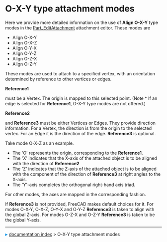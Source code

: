 # O-X-Y type attachment modes
Here we provide more detailed information on the use of **Align O-X-Y** type modes in the [Part_EditAttachment](Part_EditAttachment.md) attachment editor. These modes are

-   Align O-X-Y
-   Align O-X-Z
-   Align O-Y-X
-   Align O-Y-Z
-   Align O-Z-X
-   Align O-Z-Y

These modes are used to attach to a specified vertex, with an orientation determined by reference to other vertices or edges.


**Reference1**

must be a Vertex. The origin is mapped to this selected point. (Note   * If an edge *is* selected for **Reference1**, O-X-Y type modes are not offered.)


**Reference2**

and **Reference3** must be either Vertices or Edges. They provide direction information. For a Vertex, the direction is from the origin to the selected vertex. For an Edge it is the direction of the edge. **Reference3** is optional.

Take mode O-X-Z as an example.

-   The \'O\' represents the origin, corresponding to the **Reference1**.
-   The \'X\' indicates that the X-axis of the attached object is to be aligned with the direction of **Reference2**
-   The \'Z\' indicates that the Z-axis of the attached object is to be aligned with the component of the direction of **Reference3** at right angles to the X-axis.
-   The \'Y\'-axis completes the orthogonal right-hand axis triad.

For other modes, the axes are mapped in the corresponding fashion.

If **Reference3** is not provided, FreeCAD makes default choices for it. For modes O-X-Y, O-X-Z, O-Y-X and O-Y-Z **Reference3** is taken to align with the global Z-axis. For modes O-Z-X and O-Z-Y **Reference3** is taken to be the global Y-axis.



---
![](images/Right_arrow.png) [documentation index](../README.md) > O-X-Y type attachment modes
